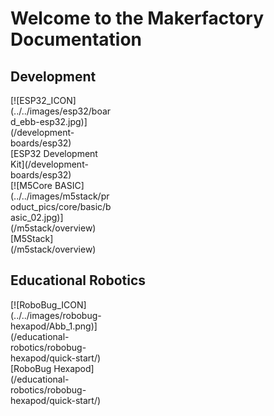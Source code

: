 # Welcome to the Makerfactory Documentation

## Development

<div markdown="span" class="float-container">
  <div markdown="span" class="slight-padding text-center bottom-aligned" style="width: 33%">
    [![ESP32_ICON](../../images/esp32/board_ebb-esp32.jpg)](/development-boards/esp32)
    <br>
    [ESP32 Development Kit](/development-boards/esp32)
  </div>
  <!--
  <div markdown="span" class="slight-padding text-center bottom-aligned" style="width: 33%">
    [![SensorIO_ICON](../../images/icons/ICON_sensorio.png)](development-boards/sensorio)
    <br>
    [SensorIO Development Kit](development-boards/sensorio)
  </div>
  -->
  <div markdown="span" class="slight-padding text-center bottom-aligned" style="width: 33%">
    [![M5Core BASIC](../../images/m5stack/product_pics/core/basic/basic_02.jpg)](/m5stack/overview)
    <br>
    [M5Stack](/m5stack/overview)
  </div>
</div>

## Educational Robotics

<div markdown="span" class="float-container text-center">
  <div markdown="span" class="pull-left" style="width: 33%">
    [![RoboBug_ICON](../../images/robobug-hexapod/Abb_1.png)](/educational-robotics/robobug-hexapod/quick-start/)
    <br>
    [RoboBug Hexapod](/educational-robotics/robobug-hexapod/quick-start/)
  </div>
</div>
